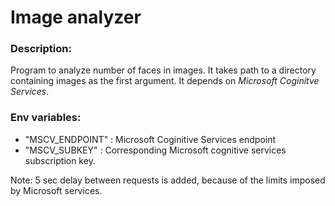 # Image analyzer 

### Description: 
Program to analyze number of faces in images. It takes path to a directory containing images as the first argument. It depends on *Microsoft Coginitve Services*.

### Env variables: 

* "MSCV_ENDPOINT" : Microsoft Coginitive Services endpoint
* "MSCV_SUBKEY" : Corresponding Microsoft cognitive services subscription key.

Note: 5 sec delay between requests is added, because of the limits imposed by Microsoft services.